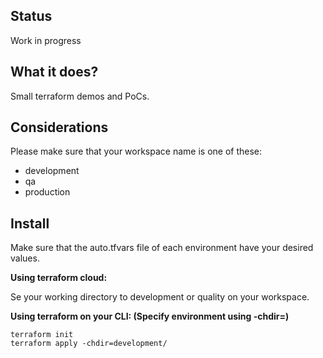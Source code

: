 ## Status

Work in progress

## What it does?

Small terraform demos and PoCs.

## Considerations

Please make sure that your workspace name is one of these:

* development
* qa
* production

## Install

Make sure that the auto.tfvars file of each environment have your desired values.

**Using terraform cloud:**

Se your working directory to development or quality on your workspace.

**Using terraform on your CLI: (Specify environment using -chdir=)**

    terraform init
    terraform apply -chdir=development/